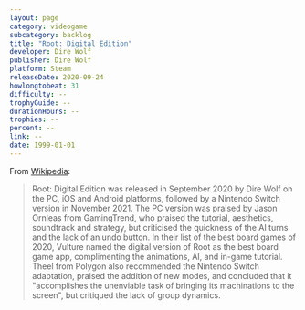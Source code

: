 ```yaml
---
layout: page
category: videogame
subcategory: backlog
title: "Root: Digital Edition"
developer: Dire Wolf
publisher: Dire Wolf
platform: Steam
releaseDate: 2020-09-24
howlongtobeat: 31
difficulty: --
trophyGuide: --
durationHours: --
trophies: --
percent: --
link: --
date: 1999-01-01
---
```


From [Wikipedia](https://en.wikipedia.org/wiki/Root_(board_game)#Digital_edition):

> Root: Digital Edition was released in September 2020 by Dire Wolf on the PC, iOS and Android platforms, followed by a Nintendo Switch version in November 2021. The PC version was praised by Jason Ornleas from GamingTrend, who praised the tutorial, aesthetics, soundtrack and strategy, but criticised the quickness of the AI turns and the lack of an undo button. In their list of the best board games of 2020, Vulture named the digital version of Root as the best board game app, complimenting the animations, AI, and in-game tutorial. Theel from Polygon also recommended the Nintendo Switch adaptation, praised the addition of new modes, and concluded that it "accomplishes the unenviable task of bringing its machinations to the screen", but critiqued the lack of group dynamics.
